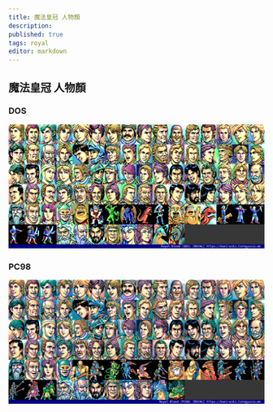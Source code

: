 ```yaml
---
title: 魔法皇冠 人物顏
description: 
published: true
tags: royal
editor: markdown
---
```


## 魔法皇冠 人物顏

### DOS

![royal_dos_f00-index-noted.png](/assets/faces/00indexes/royal_dos_f00-index-noted.png)

### PC98

![royal_pc98_f00-index-noted.png](/assets/faces/00indexes/royal_pc98_f00-index-noted.png)
